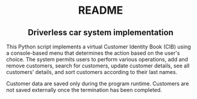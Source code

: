 <h1 align = "center"> README </h1>

<h2 align = "center"> Driverless car system implementation </h2>

This Python script implements a virtual Customer Identity Book (CIB) using a console-based menu that determines the action based on the user's choice. The system permits users to perform various operations, add and remove customers, search for customers, update customer details, see all customers' details, and sort customers according to their last names.

Customer data are saved only during the program runtime. Customers are not saved externally once the termination has been completed.

